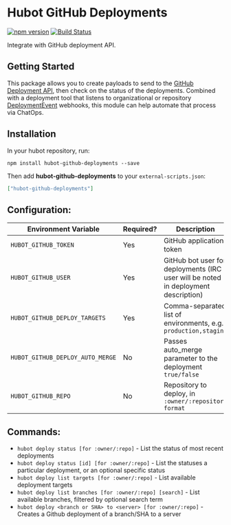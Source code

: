# Hubot GitHub Deployments

[![npm version](https://badge.fury.io/js/hubot-github-deployments.svg)](http://badge.fury.io/js/hubot-github-deployments) [![Build Status](https://travis-ci.org/stephenyeargin/hubot-github-deployments.png)](https://travis-ci.org/stephenyeargin/hubot-github-deployments)

Integrate with GitHub deployment API.

## Getting Started

This package allows you to create payloads to send to the [GitHub Deployment API](https://developer.github.com/v3/repos/deployments/), then check on the status of the deployments. Combined with a deployment tool that listens to organizational or repository [DeploymentEvent](https://developer.github.com/v3/activity/events/types/#deploymentevent) webhooks, this module can help automate that process via ChatOps.

## Installation

In your hubot repository, run:

`npm install hubot-github-deployments --save`

Then add **hubot-github-deployments** to your `external-scripts.json`:

```json
["hubot-github-deployments"]
```

## Configuration:

| Environment Variable          | Required? | Description                      |
| ----------------------------- | :-------- | -------------------------------- |
| `HUBOT_GITHUB_TOKEN`          | Yes       | GitHub application token         |
| `HUBOT_GITHUB_USER`           | Yes       | GitHub bot user for deployments (IRC user will be noted in deployment description) |
| `HUBOT_GITHUB_DEPLOY_TARGETS` | Yes       | Comma-separated list of environments, e.g. `production,staging` |
| `HUBOT_GITHUB_DEPLOY_AUTO_MERGE` | No       | Passes auto_merge parameter to the deployment `true/false` |
| `HUBOT_GITHUB_REPO`           | No        | Repository to deploy, in `:owner/:repository format` |

## Commands:

- `hubot deploy status [for :owner/:repo]` - List the status of most recent deployments
- `hubot deploy status [id] [for :owner/:repo]` - List the statuses a particular deployment, or an optional specific status
- `hubot deploy list targets [for :owner/:repo]` - List available deployment targets
- `hubot deploy list branches [for :owner/:repo] [search]` - List available branches, filtered by optional search term
- `hubot deploy <branch or SHA> to <server> [for :owner/:repo]` - Creates a Github deployment of a branch/SHA to a server
